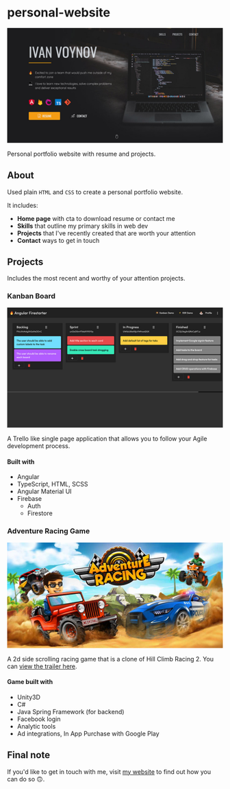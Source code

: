 # personal-website

![alt text](/readme-assets/readme-header-img.jpg "Personal portfolio website")

Personal portfolio website with resume and projects.

## About

Used plain `HTML` and `CSS` to create a personal portfolio website.

It includes:

- **Home page** with cta to download resume or contact me
- **Skills** that outline my primary skills in web dev
- **Projects** that I've recently created that are worth your attention
- **Contact** ways to get in touch

## Projects

Includes the most recent and worthy of your attention projects.

### Kanban Board

![alt text](/readme-assets/kanban-board.jpg "Kanban Board")

A Trello like single page application that allows you to follow your Agile development process.

#### Built with

- Angular
- TypeScript, HTML, SCSS
- Angular Material UI
- Firebase
  - Auth
  - Firestore

### Adventure Racing Game

![alt text](/readme-assets/feature-graphic-new.jpg "Adventure Racing Game")

A 2d side scrolling racing game that is a clone of Hill Climb Racing 2.
You can [view the trailer here](https://www.youtube.com/watch?v=-FKZgt4rXic "Link to YouTube").

#### Game built with

- Unity3D
- C#
- Java Spring Framework (for backend)
- Facebook login
- Analytic tools
- Ad integrations, In App Purchase with Google Play

## Final note

If you'd like to get in touch with me, visit [my website](https://www.ivanvoynov.com "ivanvoynov.com") to find out how you can do so 🙃.
